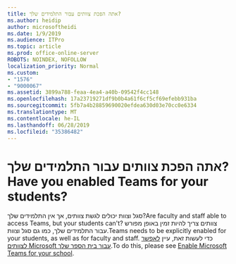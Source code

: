 ```yaml
---
title: אתה הפכת צוותים עבור התלמידים שלך?
ms.author: heidip
author: microsoftheidi
ms.date: 1/9/2019
ms.audience: ITPro
ms.topic: article
ms.prod: office-online-server
ROBOTS: NOINDEX, NOFOLLOW
localization_priority: Normal
ms.custom:
- "1576"
- "9000067"
ms.assetid: 3899a788-feaa-4ea4-a40b-09542f4cc148
ms.openlocfilehash: 17a23719271df9b0b4a61f6cf5cf69efebb931ba
ms.sourcegitcommit: 5fb7a4b28859690020efdea630d03e70cc0e6334
ms.translationtype: MT
ms.contentlocale: he-IL
ms.lasthandoff: 06/28/2019
ms.locfileid: "35386482"
---
```

# <a name="have-you-enabled-teams-for-your-students"></a><span data-ttu-id="46e48-102">אתה הפכת צוותים עבור התלמידים שלך?</span><span class="sxs-lookup"><span data-stu-id="46e48-102">Have you enabled Teams for your students?</span></span>

<span data-ttu-id="46e48-103">סגל וצוות יכולים לגשת צוותים, אך אין התלמידים שלך?</span><span class="sxs-lookup"><span data-stu-id="46e48-103">Are faculty and staff able to access Teams, but your students can't?</span></span> <span data-ttu-id="46e48-104">צוותים צריך להיות זמין באופן מפורש עבור התלמידים שלך, כמו גם סגל וצוות.</span><span class="sxs-lookup"><span data-stu-id="46e48-104">Teams needs to be explicitly enabled for your students, as well as for faculty and staff.</span></span> <span data-ttu-id="46e48-105">כדי לעשות זאת, עיין [לאפשר לצוותים Microsoft עבור בית הספר שלך](https://docs.microsoft.com/education/get-started/enable-microsoft-teams).</span><span class="sxs-lookup"><span data-stu-id="46e48-105">To do this, please see [Enable Microsoft Teams for your school](https://docs.microsoft.com/education/get-started/enable-microsoft-teams).</span></span>
  